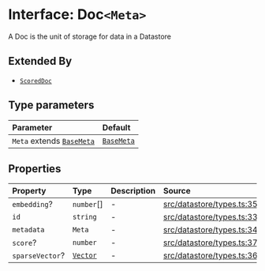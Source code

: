 # Interface: Doc`<Meta>`

A Doc is the unit of storage for data in a Datastore

## Extended By

- [`ScoredDoc`](ScoredDoc.md)

## Type parameters

| Parameter | Default |
| :------ | :------ |
| `Meta` extends [`BaseMeta`](../type-aliases/BaseMeta.md) | [`BaseMeta`](../type-aliases/BaseMeta.md) |

## Properties

| Property | Type | Description | Source |
| :------ | :------ | :------ | :------ |
| `embedding`? | `number`[] | - | [src/datastore/types.ts:35](https://github.com/dexaai/llm-tools/blob/eeaf162/src/datastore/types.ts#L35) |
| `id` | `string` | - | [src/datastore/types.ts:33](https://github.com/dexaai/llm-tools/blob/eeaf162/src/datastore/types.ts#L33) |
| `metadata` | `Meta` | - | [src/datastore/types.ts:34](https://github.com/dexaai/llm-tools/blob/eeaf162/src/datastore/types.ts#L34) |
| `score`? | `number` | - | [src/datastore/types.ts:37](https://github.com/dexaai/llm-tools/blob/eeaf162/src/datastore/types.ts#L37) |
| `sparseVector`? | [`Vector`](../../Model/namespaces/SparseVector/type-aliases/Vector.md) | - | [src/datastore/types.ts:36](https://github.com/dexaai/llm-tools/blob/eeaf162/src/datastore/types.ts#L36) |
